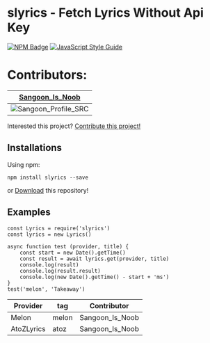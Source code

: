 # slyrics - Fetch Lyrics Without Api Key

[![NPM Badge](https://nodei.co/npm/slyrics.png?downloads=true&downloadRank=true&stars=true)](https://www.npmjs.com/package/slyrics)
[![JavaScript Style Guide](https://cdn.rawgit.com/standard/standard/master/badge.svg)](https://github.com/standard/standard)

# Contributors:
|[Sangoon_Is_Noob](https://github.com/cotwo0139)|
|------|
|![Sangoon_Profile_SRC](https://chinobot.ga/author_profile.png)|

Interested this project? [Contribute this project!](https://github.com/cotwo0139/slyrics/pulls)

## Installations
Using npm:
```
npm install slyrics --save
```
or [Download](https://github.com/cotwo0139/slyrics) this repository!

## Examples
```
const Lyrics = require('slyrics')
const lyrics = new Lyrics()

async function test (provider, title) {
    const start = new Date().getTime()
    const result = await lyrics.get(provider, title)
    console.log(result)
    console.log(result.result)
    console.log(new Date().getTime() - start + 'ms')
}
test('melon', 'Takeaway')
```

|Provider|tag|Contributor|
|------|---|---|
|Melon|melon|Sangoon_Is_Noob|
|AtoZLyrics|atoz|Sangoon_Is_Noob|
